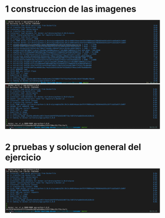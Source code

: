 # 1 construccion de las imagenes

![](assets/punto06-1.png)
![](assets/punto06-2.png)

# 2 pruebas y solucion general del ejercicio

![](assets/punto06-2.png)
